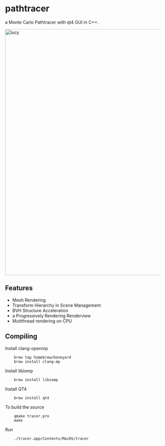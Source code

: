 # pathtracer
a Monte Carlo Pathtracer with qt4 GUI in C++.

<img width="800" alt="lucy" src="https://cloud.githubusercontent.com/assets/1669501/21878165/67b63f9c-d85e-11e6-9c23-7b128853fca5.png">

## Features
 - Mesh Rendering
 - Transform Hierarchy in Scene Management
 - BVH Structure Acceleration
 - a Progressively Rendering Renderview
 - Mutithread rendering on CPU

## Compiling
Install clang-openmp
```
    brew tap homebrew/boneyard
    brew install clang-mp
```

Install libiomp
```
    brew install libiomp
```

Install QT4
```
    brew install qt4
```

To build the source
```
    qmake tracer.pro
    make
```

Run
```
    ./tracer.app/Contents/MacOS/tracer
```